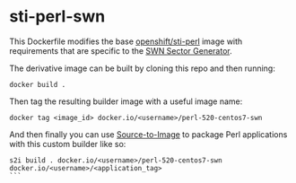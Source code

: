 # sti-perl-swn
This Dockerfile modifies the base [openshift/sti-perl](https://github.com/openshift/sti-perl) image with requirements that are specific to the [SWN Sector Generator](https://github.com/nhr/swn).

The derivative image can be built by cloning this repo and then running:

```
docker build .
```

Then tag the resulting builder image with a useful image name:

```
docker tag <image_id> docker.io/<username>/perl-520-centos7-swn
```

And then finally you can use [Source-to-Image]() to package Perl applications with this custom builder like so:

````
s2i build . docker.io/<username>/perl-520-centos7-swn docker.io/<username>/<application_tag>
```
